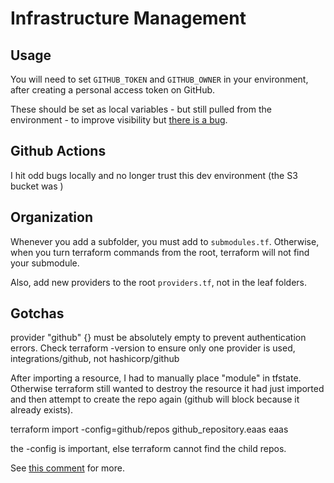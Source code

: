 # Infrastructure Management

## Usage

You will need to set `GITHUB_TOKEN` and `GITHUB_OWNER` in your environment, after creating a personal access token on GitHub.

These should be set as local variables - but still pulled from the environment - to improve visibility but [there is a bug](https://github.com/integrations/terraform-provider-github/issues/1592).

## Github Actions

I hit odd bugs locally and no longer trust this dev environment (the S3 bucket was )

## Organization

Whenever you add a subfolder, you must add to `submodules.tf`. Otherwise, when you turn terraform commands from the root, terraform will not find your submodule.

Also, add new providers to the root `providers.tf`, not in the leaf folders.

## Gotchas

provider "github" {} must be absolutely empty to prevent authentication errors.
Check terraform -version to ensure only one provider is used, integrations/github, not hashicorp/github

After importing a resource, I had to manually place "module" in tfstate. Otherwise terraform still wanted to destroy the resource it had just imported and then attempt to create the repo again (github will block because it already exists).

terraform import -config=github/repos github_repository.eaas eaas

the -config is important, else terraform cannot find the child repos.

See [this comment](https://github.com/integrations/terraform-provider-github/issues/647#issuecomment-1484185403) for more.
